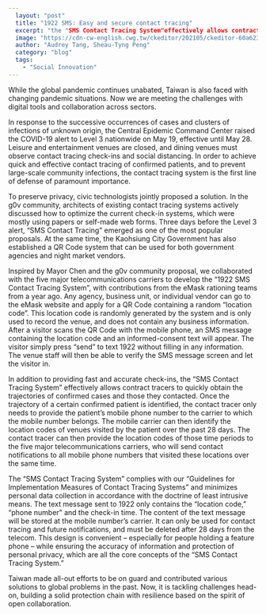 ```yaml
---
  layout: "post"
  title: "1922 SMS: Easy and secure contact tracing"
  excerpt: "the "SMS Contact Tracing System"effectively allows contract tracers to quickly obtain the trajectories of confirmed cases and those they contacted."
  image: "https://cdn-cw-english.cwg.tw/ckeditor/202105/ckeditor-60a623842b256.jpg"
  author: "Audrey Tang, Sheau-Tyng Peng"
  category: "blog"
  tags:
    - "Social Innovation"
---
```


While the global pandemic continues unabated, Taiwan is also faced with changing pandemic situations. Now we are meeting the challenges with digital tools and collaboration across sectors.

In response to the successive occurrences of cases and clusters of infections of unknown origin, the Central Epidemic Command Center raised the COVID-19 alert to Level 3 nationwide on May 19, effective until May 28. Leisure and entertainment venues are closed, and dining venues must observe contact tracing check-ins and social distancing. In order to achieve quick and effective contact tracing of confirmed patients, and to prevent large-scale community infections, the contact tracing system is the first line of defense of paramount importance.

To preserve privacy, civic technologists jointly proposed a solution. In the g0v community, architects of existing contact tracing systems actively discussed how to optimize the current check-in systems, which were mostly using papers or self-made web forms. Three days before the Level 3 alert, “SMS Contact Tracing” emerged as one of the most popular proposals. At the same time, the Kaohsiung City Government has also established a QR Code system that can be used for both government agencies and night market vendors.

Inspired by Mayor Chen and the g0v community proposal, we collaborated with the five major telecommunications carriers to develop the “1922 SMS Contact Tracing System”, with contributions from the eMask rationing teams from a year ago. Any agency, business unit, or individual vendor can go to the eMask website and apply for a QR Code containing a random “location code”. This location code is randomly generated by the system and is only used to record the venue, and does not contain any business information. After a visitor scans the QR Code with the mobile phone, an SMS message containing the location code and an informed-consent text will appear. The visitor simply press “send” to text 1922 without filling in any information. The venue staff will then be able to verify the SMS message screen and let the visitor in.

In addition to providing fast and accurate check-ins, the “SMS Contact Tracing System” effectively allows contract tracers to quickly obtain the trajectories of confirmed cases and those they contacted. Once the trajectory of a certain confirmed patient is identified, the contact tracer only needs to provide the patient’s mobile phone number to the carrier to which the mobile number belongs. The mobile carrier can then identify the location codes of venues visited by the patient over the past 28 days. The contact tracer can then provide the location codes of those time periods to the five major telecommunications carriers, who will send contact notifications to all mobile phone numbers that visited these locations over the same time.

The “SMS Contact Tracing System” complies with our “Guidelines for Implementation Measures of Contact Tracing Systems” and minimizes personal data collection in accordance with the doctrine of least intrusive means. The text message sent to 1922 only contains the “location code,” “phone number” and the check-in time. The content of the text message will be stored at the mobile number’s carrier. It can only be used for contact tracing and future notifications, and must be deleted after 28 days from the telecom. This design is convenient – especially for people holding a feature phone – while ensuring the accuracy of information and protection of personal privacy, which are all the core concepts of the “SMS Contact Tracing System.”

Taiwan made all-out efforts to be on guard and contributed various solutions to global problems in the past. Now, it is tackling challenges head-on, building a solid protection chain with resilience based on the spirit of open collaboration.
